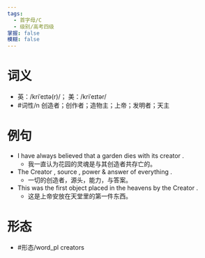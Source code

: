 ```yaml
---
tags:
  - 首字母/C
  - 级别/高考四级
掌握: false
模糊: false
---
```

# 词义
- 英：/kriˈeɪtə(r)/； 美：/kriˈeɪtər/
- #词性/n  创造者；创作者；造物主；上帝；发明者；天主
# 例句
- I have always believed that a garden dies with its creator .
	- 我一直认为花园的灵魂是与其创造者共存亡的。
- The Creator , source , power & answer of everything .
	- 一切的创造者，源头，能力，与答案。
- This was the first object placed in the heavens by the Creator .
	- 这是上帝安放在天堂里的第一件东西。
# 形态
- #形态/word_pl creators
